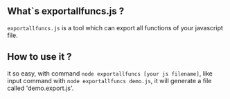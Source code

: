 ## What`s exportallfuncs.js ?

`exportallfuncs.js` is a tool which can export all functions of your javascript file.

## How to use it ?
it so easy, with command `node exportallfuncs [your js filename]`, like input command with `node exportallfuncs demo.js`, it will generate a file called 'demo.export.js'.